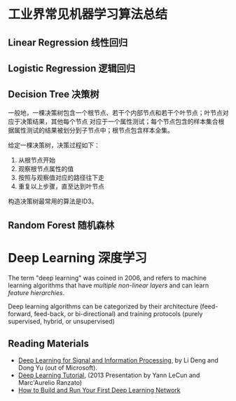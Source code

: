 # 工业界常见机器学习算法总结


## Linear Regression 线性回归

## Logistic Regression 逻辑回归

## Decision Tree 决策树

一般地，一棵决策树包含一个根节点、若干个内部节点和若干个叶节点；叶节点对应于决策结果，其他每个节点
对应于一个属性测试；每个节点包含的样本集合根据属性测试的结果被划分到子节点中；根节点包含样本全集。

给定一棵决策树，决策过程如下：
1. 从根节点开始
2. 观察根节点属性的值
3. 按照与观察值对应的路径往下走
4. 重复以上步骤，直至达到叶节点

构造决策树最常用的算法是ID3。




## Random Forest 随机森林

# Deep Learning 深度学习

The term "deep learning" was coined in 2006, and refers to machine learning algorithms that have *multiple non-linear layers* and can learn *feature hierarchies*.

Deep learning algorithms can be categorized by their architecture (feed-forward, feed-back, or bi-directional) and training protocols (purely supervised, hybrid, or unsupervised)

## Reading Materials
- [Deep Learning for Signal and Information Processing](http://cs.tju.edu.cn/web/docs/2013-Deep%20Learning%20for%20Signal%20and%20Information%20Processing.pdf), by Li Deng and Dong Yu (out of Microsoft).
- [Deep Learning Tutorial](http://www.cs.nyu.edu/~yann/talks/lecun-ranzato-icml2013.pdf), (2013 Presentation by Yann LeCun and Marc'Aurelio Ranzato)
- [How to Build and Run Your First Deep Learning Network](http://radar.oreilly.com/2014/07/how-to-build-and-run-your-first-deep-learning-network.html)

